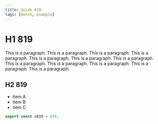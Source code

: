```yaml
---
title: Guide 819
tags: [bench, example]
---
```


# H1 819

This is a paragraph. This is a paragraph. This is a paragraph. This is a paragraph. This is a paragraph. This is a paragraph. This is a paragraph. This is a paragraph. This is a paragraph. This is a paragraph. This is a paragraph. This is a paragraph. 

## H2 819

- item A
- item B
- item C

```ts
export const v819 = 819;
```